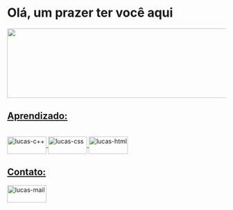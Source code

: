 
<h1>Olá, um prazer ter você aqui</h1>

<div>  
  <a href="https://github.com/lucascioletti">
  <img height="160cm" width="900" src="https://github-readme-stats.vercel.app/api?username=lucascioletti&show_icons=true&theme=dark">
</div>
  <h2>Aprendizado:</h2>
<div style="display: inline_block"><br>
  <img align="center" alt="lucas-c++" height="40" width="90" src="https://img.shields.io/badge/C%2B%2B-00599C?style=for-the-badge&logo=c%2B%2B&logoColor=white">
  <img align="center" alt="lucas-css" height="40" width="90" src="https://img.shields.io/badge/CSS3-1572B6?style=for-the-badge&logo=css3&logoColor=white">
  <img align="center" alt="lucas-html" height="40" width="90" src="https://img.shields.io/badge/HTML5-E34F26?style=for-the-badge&logo=html5&logoColor=white">
</div>
  <h2>Contato:</h2>
<div>  
  <a href = "mailto:lucas.cioletti@proton.me"><img align="center" alt="lucas-mail" height="40" width="90" src="https://img.shields.io/badge/ProtonMail-8B89CC?style=for-the-badge&logo=protonmail&logoColor=white"></a>
</div>
